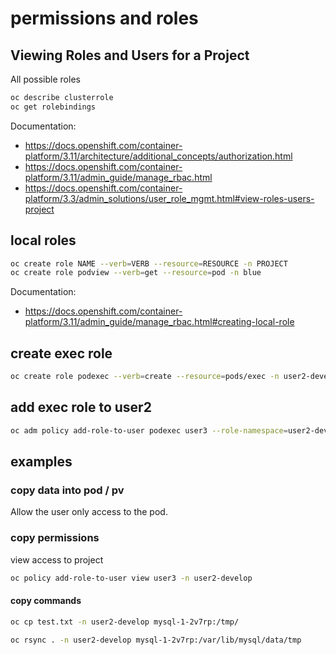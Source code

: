 # permissions and roles

## Viewing Roles and Users for a Project

All possible roles

```bash
oc describe clusterrole
oc get rolebindings
```

Documentation:

* <https://docs.openshift.com/container-platform/3.11/architecture/additional_concepts/authorization.html>
* <https://docs.openshift.com/container-platform/3.11/admin_guide/manage_rbac.html>
* <https://docs.openshift.com/container-platform/3.3/admin_solutions/user_role_mgmt.html#view-roles-users-project>

## local roles

```bash
oc create role NAME --verb=VERB --resource=RESOURCE -n PROJECT
oc create role podview --verb=get --resource=pod -n blue
```

Documentation:

* <https://docs.openshift.com/container-platform/3.11/admin_guide/manage_rbac.html#creating-local-role>

## create exec role

```bash
oc create role podexec --verb=create --resource=pods/exec -n user2-develop
```

## add exec role to user2

```bash
oc adm policy add-role-to-user podexec user3 --role-namespace=user2-develop -n user2-develop
```

## examples

### copy data into pod / pv

Allow the user only access to the pod.

### copy permissions

view access to project

```bash
oc policy add-role-to-user view user3 -n user2-develop
```

#### copy commands

```bash
oc cp test.txt -n user2-develop mysql-1-2v7rp:/tmp/

oc rsync . -n user2-develop mysql-1-2v7rp:/var/lib/mysql/data/tmp
```
